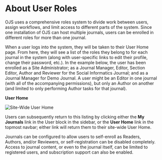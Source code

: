 # About User Roles

OJS uses a comprehensive roles system to divide work between users, assign workflows, and limit access to different parts of the system. Since one installation of OJS can host multiple journals, users can be enrolled in different roles for more than one journal.

When a user logs into the system, they will be taken to their User Home page. From here, they will see a list of the roles they belong to for each journal in the system (along with user-specific links to edit their profile, change their password, etc.). In the example below, the user has been enrolled as a Site Administrator; as a Journal Manager, Editor, Section Editor, Author and Reviewer for the Social Informatics Journal; and as a Journal Manager for Demo Journal. A user might be an Editor in one journal (with all of the accompanying permissions), but only an Author on another (and limited to only performing Author tasks for that journal).

**User Home**

![Site-Wide User Home](images/chapter3/roles_user_home.png)

Users can subsequently return to this listing by clicking either the **My Journals** link in the User block in the sidebar, or the **User Home** link in the topmost navbar; either link will return them to their site-wide User Home.

Journals can be configured to allow users to self-enroll as Readers, Authors, and/or Reviewers, or self-registration can be disabled completely. Access to journal content, or even to the journal itself, can be limited to registered users, and subscription support can also be enabled.
